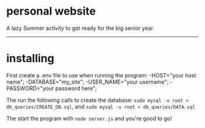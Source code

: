 # personal website

A lazy Summer activity to get ready for the big senior year.

----------------------------------------------------------------------------------

# installing

First create a .env file to use when running the program:
-HOST="your host name";
-DATABASE="my_site";
-USER_NAME="your username";
-PASSWORD="your password here";

The run the following calls to create the database:
`sudo mysql -u root < db_queries/CREATE_DB.sql`, and
`sudo mysql -u root < db_queries/DATA.sql`

The start the program with `node server.js` and you're good to go!
